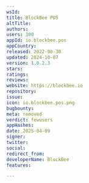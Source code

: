 ```yaml
---
wsId: 
title: BlockBee POS
altTitle: 
authors: 
users: 100
appId: io.blockbee.pos
appCountry: 
released: 2022-08-30
updated: 2024-10-07
version: 1.0.2.3
stars: 
ratings: 
reviews: 
website: https://blockbee.io
repository: 
issue: 
icon: io.blockbee.pos.png
bugbounty: 
meta: removed
verdict: fewusers
appHashes: 
date: 2025-04-09
signer: 
twitter: 
social: 
redirect_from: 
developerName: BlockBee
features: 

---
```


